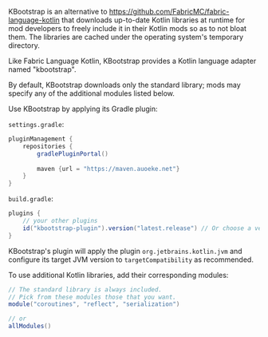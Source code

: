 KBootstrap is an alternative to https://github.com/FabricMC/fabric-language-kotlin that downloads up-to-date Kotlin libraries at runtime for mod developers to freely include it in their Kotlin mods so as to not bloat them.
The libraries are cached under the operating system's temporary directory.

Like Fabric Language Kotlin, KBootstrap provides a Kotlin language adapter named "kbootstrap".

By default, KBootstrap downloads only the standard library; mods may specify any of the additional modules listed below.

Use KBootstrap by applying its Gradle plugin: 

`settings.gradle`:
```groovy
pluginManagement {
    repositories {
        gradlePluginPortal()
        
        maven {url = "https://maven.auoeke.net"}
    }
}
```

`build.gradle`:
```groovy
plugins {
    // your other plugins
    id("kbootstrap-plugin").version("latest.release") // Or choose a version from https://maven.auoeke.net/net/auoeke/kbootstrap-plugin.
}
```

KBootstrap's plugin will apply the plugin `org.jetbrains.kotlin.jvm` and configure its target JVM version to `targetCompatibility` as recommended.

To use additional Kotlin libraries, add their corresponding modules:
```groovy
// The standard library is always included.
// Pick from these modules those that you want.
module("coroutines", "reflect", "serialization")

// or
allModules()
```
